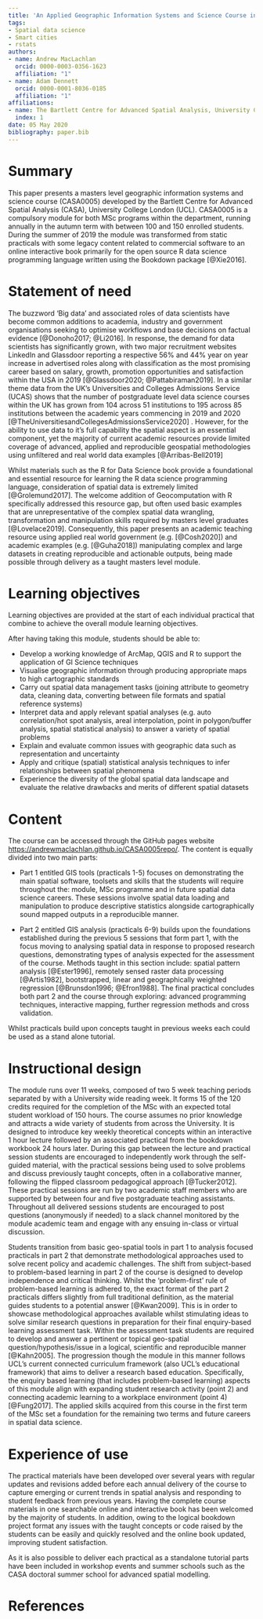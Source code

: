 ```yaml
---
title: 'An Applied Geographic Information Systems and Science Course in R'
tags:
- Spatial data science
- Smart cities
- rstats
authors:
- name: Andrew MacLachlan
  orcid: 0000-0003-0356-1623
  affiliation: "1"
- name: Adam Dennett
  orcid: 0000-0001-8036-0185
  affiliation: "1"
affiliations:
- name: The Bartlett Centre for Advanced Spatial Analysis, University College London
  index: 1
date: 05 May 2020
bibliography: paper.bib
---
```


# Summary

This paper presents a masters level geographic information systems and science course (CASA0005) developed by the Bartlett Centre for Advanced Spatial Analysis (CASA), University College London (UCL). CASA0005 is a compulsory module for both MSc programs within the department, running annually in the autumn term with between 100 and 150 enrolled students. During the summer of 2019 the module was transformed from static practicals with some legacy content related to commercial software to an online interactive book primarily for the open source R data science programming language written using the Bookdown package [@Xie2016].

# Statement of need

The buzzword ‘Big data’ and associated roles of data scientists have become common additions to academia, industry and government organisations seeking to optimise workflows and base decisions on factual evidence [@Donoho2017; @Li2016]. In response, the demand for data scientists has significantly grown, with two major recruitment websites LinkedIn and Glassdoor reporting a respective 56% and 44% year on year increase in advertised roles along with classification as the most promising career based on salary, growth, promotion opportunities and satisfaction within the USA in 2019 [@Glassdoor2020; @Pattabiraman2019]. In a similar theme data from the UK’s Universities and Colleges Admissions Service (UCAS) shows that the number of postgraduate level data science courses within the UK has grown from 104 across 51 institutions to 195 across 85 institutions between the academic years commencing in 2019 and 2020 [@TheUniversitiesandCollegesAdmissionsService2020]
. However, for the ability to use data to it’s full capability the spatial aspect is an essential component, yet the majority of current academic resources provide limited coverage of advanced, applied and reproducible geospatial methodologies using unfiltered and real world data examples [@Arribas-Bell2019]

Whilst materials such as the R for Data Science book provide a foundational and essential resource for learning the R data science programming language, consideration of spatial data is extremely limited [@Grolemund2017]. The welcome addition of Geocomputation with R specifically addressed this resource gap, but often used basic examples that are unrepresentative of the complex spatial data wrangling, transformation and manipulation skills required by masters level graduates [@Lovelace2019]. Consequently, this paper presents an academic teaching resource using applied real world government (e.g. [@Cosh2020]) and academic examples (e.g. [@Guha2018]) manipulating complex and large datasets in creating reproducible and actionable outputs, being made possible through delivery as a taught masters level module. 

# Learning objectives

Learning objectives are provided at the start of each individual practical that combine to achieve the overall module learning objectives.

After having taking this module, students should be able to:

* Develop a working knowledge of ArcMap, QGIS and R to support the application of GI Science techniques
* Visualise geographic information through producing appropriate maps to high cartographic standards
* Carry out spatial data management tasks (joining attribute to geometry data, cleaning data, converting between file formats and spatial reference systems)
* Interpret data and apply relevant spatial analyses (e.g. auto correlation/hot spot analysis, areal interpolation, point in polygon/buffer analysis, spatial statistical analysis) to answer a variety of spatial problems
* Explain and evaluate common issues with geographic data such as representation and uncertainty
* Apply and critique (spatial) statistical analysis techniques to infer relationships between spatial phenomena
* Experience the diversity of the global spatial data landscape and evaluate the relative drawbacks and merits of different spatial datasets

# Content

The course can be accessed through the GitHub pages website https://andrewmaclachlan.github.io/CASA0005repo/. The content is equally divided into two main parts:

* Part 1 entitled GIS tools (practicals 1-5) focuses on demonstrating the main spatial software, toolsets and skills that the students will require throughout the: module, MSc programme and in future spatial data science careers. These sessions involve spatial data loading and manipulation to produce descriptive statistics alongside cartographically sound mapped outputs in a reproducible manner. 

* Part 2 entitled GIS analysis (practicals 6-9) builds upon the foundations established during the previous 5 sessions that form part 1, with the focus moving to analysing spatial data in response to proposed research questions, demonstrating types of analysis expected for the assessment of the course. Methods taught in this section include: spatial pattern analysis [@Ester1996], remotely sensed raster data processing [@Artis1982], bootstrapped, linear and geographically weighted regression [@Brunsdon1996; @Efron1988]. The final practical concludes both part 2 and the course through exploring: advanced programming techniques, interactive mapping, further regression methods and cross validation.

Whilst practicals build upon concepts taught in previous weeks each could be used as a stand alone tutorial.

# Instructional design

The module runs over 11 weeks, composed of two 5 week teaching periods separated by with a University wide reading week. It forms 15 of the 120 credits required for the completion of the MSc with an expected total student workload of 150 hours. The course assumes no prior knowledge and attracts a wide variety of students from across the University. It is designed to introduce key weekly theoretical concepts within an interactive 1 hour lecture followed by an associated practical from the bookdown workbook 24 hours later. During this gap between the lecture and practical session students are encouraged to independently work through the self-guided material, with the practical sessions being used to solve problems and discuss previously taught concepts, often in a collaborative manner, following the flipped classroom pedagogical approach [@Tucker2012]. These practical sessions are run by two academic staff members who are supported by between four and five postgraduate teaching assistants. Throughout all delivered sessions students are encouraged to post questions (anonymously if needed) to a slack channel monitored by the module academic team and engage with any ensuing in-class or virtual discussion. 

Students transition from basic geo-spatial tools in part 1 to analysis focused practicals in part 2 that demonstrate methodological approaches used to solve recent policy and academic challenges. The shift from subject-based to problem-based learning in part 2 of the course is designed to develop independence and critical thinking. Whilst the ‘problem-first’ rule of problem-based learning is adhered to, the exact format of the part 2 practicals differs slightly from full traditional definition, as the material guides students to a potential answer [@Kwan2009]. This is in order to showcase methodological approaches available whilst stimulating ideas to solve similar research questions in preparation for their final enquiry-based learning assessment task. Within the assessment task students are required to develop and answer a pertinent or topical geo-spatial question/hypothesis/issue in a logical, scientific and reproducible manner [@Kahn2005]. 
The progression though the module in this manner follows UCL’s current connected curriculum framework (also UCL’s educational framework) that aims to deliver a research based education. Specifically, the enquiry based learning (that includes problem-based learning) aspects of this module align with expanding student research activity (point 2) and connecting academic learning to a workplace environment (point 4) [@Fung2017]. The applied skills acquired from this course in the first term of the MSc set a foundation for the remaining two terms and future careers in spatial data science.

# Experience of use 

The practical materials have been developed over several years with regular updates and revisions added before each annual delivery of the course to capture emerging or current trends in spatial analysis and responding to student feedback from previous years. Having the complete course materials in one searchable online and interactive book has been welcomed by the majority of students. In addition, owing to the logical bookdown project format any issues with the taught concepts or code raised by the students can be easily and quickly resolved and the online book updated, improving student satisfaction. 

As it is also possible to deliver each practical as a standalone tutorial parts have been included in workshop events and summer schools such as the CASA doctoral summer school for advanced spatial modelling.

# References